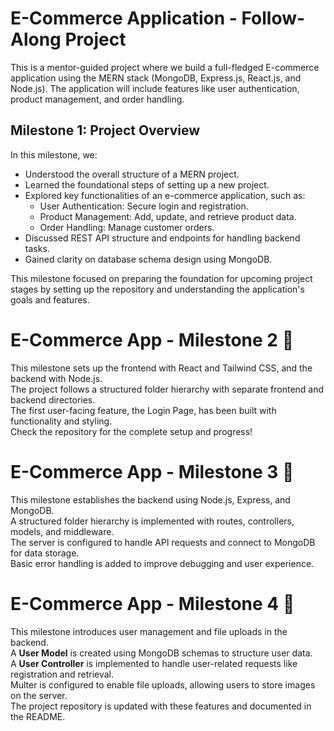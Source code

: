 # E-Commerce Application - Follow-Along Project

This is a mentor-guided project where we build a full-fledged E-commerce application using the MERN stack (MongoDB, Express.js, React.js, and Node.js). The application will include features like user authentication, product management, and order handling.
## Milestone 1: Project Overview

In this milestone, we:
- Understood the overall structure of a MERN project.
- Learned the foundational steps of setting up a new project.
- Explored key functionalities of an e-commerce application, such as:
  - User Authentication: Secure login and registration.
  - Product Management: Add, update, and retrieve product data.
  - Order Handling: Manage customer orders.
- Discussed REST API structure and endpoints for handling backend tasks.
- Gained clarity on database schema design using MongoDB.

This milestone focused on preparing the foundation for upcoming project stages by setting up the repository and understanding the application's goals and features.

# E-Commerce App - Milestone 2 🚀  
This milestone sets up the frontend with React and Tailwind CSS, and the backend with Node.js.  
The project follows a structured folder hierarchy with separate frontend and backend directories.  
The first user-facing feature, the Login Page, has been built with functionality and styling.  
Check the repository for the complete setup and progress!  

# E-Commerce App - Milestone 3 🚀  
This milestone establishes the backend using Node.js, Express, and MongoDB.  
A structured folder hierarchy is implemented with routes, controllers, models, and middleware.  
The server is configured to handle API requests and connect to MongoDB for data storage.  
Basic error handling is added to improve debugging and user experience.

# E-Commerce App - Milestone 4 🚀  
This milestone introduces user management and file uploads in the backend.  
A **User Model** is created using MongoDB schemas to structure user data.  
A **User Controller** is implemented to handle user-related requests like registration and retrieval.  
Multer is configured to enable file uploads, allowing users to store images on the server.  
The project repository is updated with these features and documented in the README.
